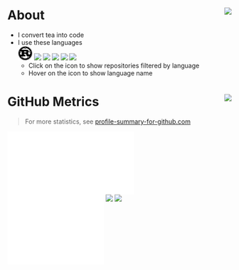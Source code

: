 <h1>About <img height="160" align="right" src="https://pentadecagon.vercel.app/api?duration=20"></h1>

- I convert tea into code
- I use these languages <br>
    <a title="Rust" href="https://github.com/floaterest?tab=repositories&language=rust"><img height="32" src="./rust.svg"></a>
    <a title="Svelte" href="https://github.com/floaterest?tab=repositories&language=svelte"><img height="32" src="https://svelte.dev/favicon.png"></a>
    <a title="TypeScript" href="https://github.com/floaterest?tab=repositories&language=typescript"><img height="32" src="https://cdn.jsdelivr.net/gh/devicons/devicon/icons/typescript/typescript-original.svg"></a>
    <a title="Python" href="https://github.com/floaterest?tab=repositories&language=python"><img height="32" src="https://docs.python.org/3/_static/py.svg"></a>
    <a title="C++" href="https://github.com/floaterest?tab=repositories&language=c%2B%2B"><img height="32" src="https://isocpp.org/assets/images/cpp_logo.png"></a>
    <a title="C#" href="https://github.com/floaterest?tab=repositories&language=c%23"><img height="32" src="https://cdn.jsdelivr.net/gh/devicons/devicon/icons/csharp/csharp-original.svg"></a>
  - Click on the icon to show repositories filtered by language
  - Hover on the icon to show language name

<h1>GitHub Metrics <img height="50" align="right" src="https://floaterest.vercel.app/api/count/floaterest"></h1>

> For more statistics, see [profile-summary-for-github.com](https://profile-summary-for-github.com/user/floaterest)

<!--
const f = (h1,h2,w2) => {
    const w1 = h2 / h1 * w2;
    const t = w1 + w2;
    return {
        width1: ((w1/t-0.005)*100).toFixed(2)+'%',
        width2: ((w2/t-0.005)*100).toFixed(2)+'%',
    }
}
-->
<span>
<img align="top" width="56.5%" src="https://raw.githubusercontent.com/floaterest/metrics/master/metrics/base.svg">
<img align="top" width="43.0%" src="https://raw.githubusercontent.com/floaterest/metrics/master/metrics/calendar.svg">
</span>

<span>
<img width="41.5%" src="https://github-readme-stats.vercel.app/api/top-langs/?username=floaterest&layout=compact&title_color=39c5bb&text_color=f1f1f1&border_color=5e5e5e&bg_color=0f0f0f&langs_count=8">
<img width="57.5%" src="https://github-readme-streak-stats.herokuapp.com/?user=floaterest&background=0f0f0f&border=5e5e5e&stroke=f1f1f1&ring=39c5bb&fire=ff6680&currStreakNum=ffe666&currStreakLabel=39c5bb&sideNums=f1f1f1&sideLabels=39c5bb&dates=b8b8b8&date_format=Y-m-d">
</span>
